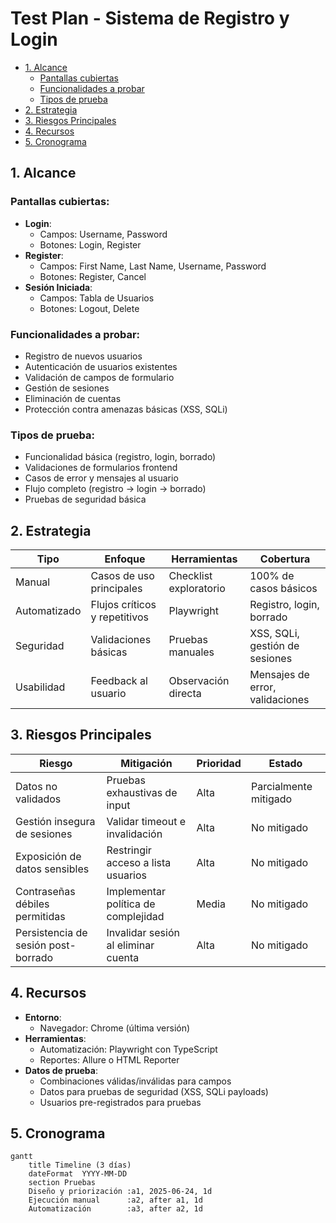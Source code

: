 # Test Plan - Sistema de Registro y Login

- [1. Alcance](#1-alcance)
  - [Pantallas cubiertas](#pantallas-cubiertas)
  - [Funcionalidades a probar](#funcionalidades-a-probar)
  - [Tipos de prueba](#tipos-de-prueba)
- [2. Estrategia](#2-estrategia)
- [3. Riesgos Principales](#3-riesgos-principales)
- [4. Recursos](#4-recursos)
- [5. Cronograma](#5-cronograma)

## 1. Alcance
### Pantallas cubiertas:
- **Login**: 
  - Campos: Username, Password
  - Botones: Login, Register
- **Register**: 
  - Campos: First Name, Last Name, Username, Password
  - Botones: Register, Cancel
- **Sesión Iniciada**: 
  - Campos: Tabla de Usuarios
  - Botones: Logout, Delete

### Funcionalidades a probar:
- Registro de nuevos usuarios
- Autenticación de usuarios existentes
- Validación de campos de formulario
- Gestión de sesiones
- Eliminación de cuentas
- Protección contra amenazas básicas (XSS, SQLi)

### Tipos de prueba:
- Funcionalidad básica (registro, login, borrado)
- Validaciones de formularios frontend
- Casos de error y mensajes al usuario
- Flujo completo (registro → login → borrado)
- Pruebas de seguridad básica

## 2. Estrategia
| Tipo          | Enfoque                          | Herramientas               | Cobertura                           |
|---------------|----------------------------------|----------------------------|-------------------------------------|
| Manual        | Casos de uso principales         | Checklist exploratorio     | 100% de casos básicos              |
| Automatizado  | Flujos críticos y repetitivos    | Playwright                 | Registro, login, borrado           |
| Seguridad     | Validaciones básicas             | Pruebas manuales           | XSS, SQLi, gestión de sesiones     |
| Usabilidad    | Feedback al usuario              | Observación directa        | Mensajes de error, validaciones    |

## 3. Riesgos Principales
| Riesgo                          | Mitigación                          | Prioridad | Estado       |
|---------------------------------|------------------------------------|-----------|--------------|
| Datos no validados              | Pruebas exhaustivas de input       | Alta      | Parcialmente mitigado |
| Gestión insegura de sesiones    | Validar timeout e invalidación     | Alta      | No mitigado  |
| Exposición de datos sensibles   | Restringir acceso a lista usuarios | Alta      | No mitigado  |
| Contraseñas débiles permitidas  | Implementar política de complejidad| Media     | No mitigado  |
| Persistencia de sesión post-borrado| Invalidar sesión al eliminar cuenta | Alta      | No mitigado  |

## 4. Recursos
- **Entorno**: 
  - Navegador: Chrome (última versión)
- **Herramientas**: 
  - Automatización: Playwright con TypeScript
  - Reportes: Allure o HTML Reporter
- **Datos de prueba**: 
  - Combinaciones válidas/inválidas para campos
  - Datos para pruebas de seguridad (XSS, SQLi payloads)
  - Usuarios pre-registrados para pruebas

## 5. Cronograma
```mermaid
gantt
    title Timeline (3 días)
    dateFormat  YYYY-MM-DD
    section Pruebas
    Diseño y priorización :a1, 2025-06-24, 1d
    Ejecución manual      :a2, after a1, 1d
    Automatización        :a3, after a2, 1d
```